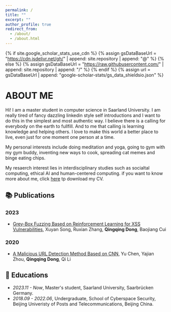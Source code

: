 ```yaml
---
permalink: /
title: ""
excerpt: ""
author_profile: true
redirect_from: 
  - /about/
  - /about.html
---
```


{% if site.google_scholar_stats_use_cdn %}
{% assign gsDataBaseUrl = "https://cdn.jsdelivr.net/gh/" | append: site.repository | append: "@" %}
{% else %}
{% assign gsDataBaseUrl = "https://raw.githubusercontent.com/" | append: site.repository | append: "/" %}
{% endif %}
{% assign url = gsDataBaseUrl | append: "google-scholar-stats/gs_data_shieldsio.json" %}

<span class='anchor' id='about-me'></span>

# ABOUT ME

Hi! I am a master student in computer science in Saarland University. I am really tired of fancy dazzling linkedin style self introductions and I want to do this in the simplest and most authentic way. I believe there is a calling for everybody on the earth to fullfill. And to me that calling is learning knowledge and helping others. I love to make this world a better place to live, even just for one moment one person at a time. 

My personal interests include doing meditation and yoga, going to gym with my gym buddy, inventing new ways to cook, spreading cat memes and binge eating chips.

My resaerch interest lies in interdisciplinary studies such as socialtal computing, ethical AI and human-centered computing. if you want to know more about me, click [here]() tp download my CV.

## 📚 Publications

### 2023
- [Grey-Box Fuzzing Based on Reinforcement Learning for XSS Vulnerabilities](https://www.mdpi.com/2076-3417/13/4/2482), Xuyan Song, Ruxian Zhang, **Qingqing Dong**, Baojiang Cui
  
### 2020
- [A Malicious URL Detection Method Based on CNN](https://ieeexplore.ieee.org/abstract/document/9339761), Yu Chen, Yajian Zhou, **Qingqing Dong**, Qi Li

## 📖 Educations
- *2023.11 - Now*, Master's student, Saarland University, Saarbrücken Germany.
- *2018.09 - 2022.06*, Undergraduate, School of Cyberspace Security, Beijing Univeristy of Posts and Telecommunications, Beijing China.
